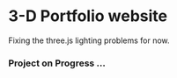 # 3-D Portfolio website

Fixing the three.js lighting problems for now.
<h3>Project on Progress ...</h3>
